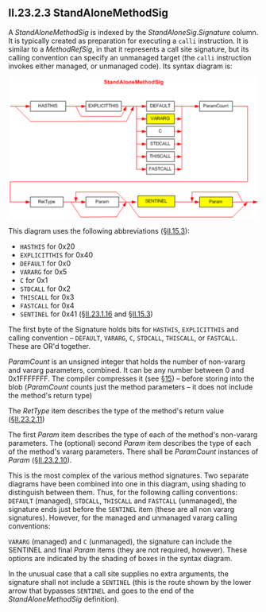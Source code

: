 ## II.23.2.3 StandAloneMethodSig

A _StandAloneMethodSig_ is indexed by the _StandAloneSig_._Signature_ column. It is typically created as preparation for executing a `calli` instruction. It is similar to a _MethodRefSig_, in that it represents a call site signature, but its calling convention can specify an unmanaged target (the `calli` instruction invokes either managed, or unmanaged code). Its syntax diagram is: 

 ![](ii.23.2.3-standalonemethodsig-figure-1.png)

This diagram uses the following abbreviations (§[II.15.3](ii.15.3-calling-convention.md)):

 * `HASTHIS` for 0x20
 * `EXPLICITTHIS` for 0x40
 * `DEFAULT` for 0x0
 * `VARARG` for 0x5
 * `C` for 0x1
 * `STDCALL` for 0x2
 * `THISCALL` for 0x3
 * `FASTCALL` for 0x4
 * `SENTINEL` for 0x41 (§[II.23.1.16](ii.23.1.16-element-types-used-in-signatures.md) and §[II.15.3](ii.15.3-calling-convention.md))

The first byte of the Signature holds bits for `HASTHIS`, `EXPLICITTHIS` and calling convention &ndash; `DEFAULT`, `VARARG`, `C`, `STDCALL`, `THISCALL`, or `FASTCALL`. These are OR'd together.

_ParamCount_ is an unsigned integer that holds the number of non-vararg and vararg parameters, combined. It can be any number between 0 and 0x1FFFFFFF. The compiler compresses it (see §[15](#todo-missing-hyperlink)) &ndash; before storing into the blob (_ParamCount_ counts just the method parameters &ndash; it does not include the method's return type)

The _RetType_ item describes the type of the method's return value (§[II.23.2.11](#todo-missing-hyperlink)) 

The first _Param_ item describes the type of each of the method's non-vararg parameters. The (optional) second _Param_ item describes the type of each of the method's vararg parameters. There shall be _ParamCount_ instances of _Param_ (§[II.23.2.10](#todo-missing-hyperlink)).

This is the most complex of the various method signatures. Two separate diagrams have been combined into one in this diagram, using shading to distinguish between them. Thus, for the following calling conventions: `DEFAULT` (managed), `STDCALL`, `THISCALL` and `FASTCALL` (unmanaged), the signature ends just before the `SENTINEL` item (these are all non vararg signatures). However, for the managed and unmanaged vararg calling conventions:

`VARARG` (managed) and `C` (unmanaged), the signature can include the SENTINEL and final _Param_ items (they are not required, however). These options are indicated by the shading of boxes in the syntax diagram.

In the unusual case that a call site supplies no extra arguments, the signature shall not include a `SENTINEL` (this is the route shown by the lower arrow that bypasses `SENTINEL` and goes to the end of the _StandAloneMethodSig_ definition).
